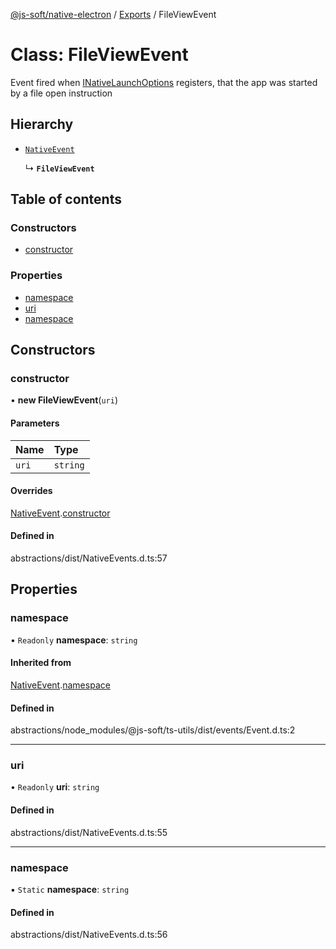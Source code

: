 [@js-soft/native-electron](../README.md) / [Exports](../modules.md) / FileViewEvent

# Class: FileViewEvent

Event fired when [INativeLaunchOptions](../interfaces/INativeLaunchOptions.md) registers, that the app was started by a file open instruction

## Hierarchy

-   [`NativeEvent`](NativeEvent.md)

    ↳ **`FileViewEvent`**

## Table of contents

### Constructors

-   [constructor](FileViewEvent.md#constructor)

### Properties

-   [namespace](FileViewEvent.md#namespace)
-   [uri](FileViewEvent.md#uri)
-   [namespace](FileViewEvent.md#namespace)

## Constructors

### constructor

• **new FileViewEvent**(`uri`)

#### Parameters

| Name  | Type     |
| :---- | :------- |
| `uri` | `string` |

#### Overrides

[NativeEvent](NativeEvent.md).[constructor](NativeEvent.md#constructor)

#### Defined in

abstractions/dist/NativeEvents.d.ts:57

## Properties

### namespace

• `Readonly` **namespace**: `string`

#### Inherited from

[NativeEvent](NativeEvent.md).[namespace](NativeEvent.md#namespace)

#### Defined in

abstractions/node_modules/@js-soft/ts-utils/dist/events/Event.d.ts:2

---

### uri

• `Readonly` **uri**: `string`

#### Defined in

abstractions/dist/NativeEvents.d.ts:55

---

### namespace

▪ `Static` **namespace**: `string`

#### Defined in

abstractions/dist/NativeEvents.d.ts:56

